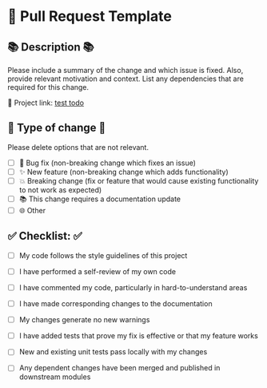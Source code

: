 # 📝 Pull Request Template

## 📚 Description 📚

Please include a summary of the change and which issue is fixed. Also, provide relevant motivation and context. List any dependencies that are required for this change.

🔗 Project link: [test todo](https://github.com/orgs/rss-bug-busters/projects/1?pane=issue&itemId=61477634)

## 🔄 Type of change 🔄

Please delete options that are not relevant.

- [ ] 🐛 Bug fix (non-breaking change which fixes an issue)
- [ ] ✨ New feature (non-breaking change which adds functionality)
- [ ] 💥 Breaking change (fix or feature that would cause existing functionality to not work as expected)
- [ ] 📚 This change requires a documentation update
- [ ] 🌐 Other

## ✅ Checklist: ✅

- [ ] My code follows the style guidelines of this project
- [ ] I have performed a self-review of my own code
- [ ] I have commented my code, particularly in hard-to-understand areas
- [ ] I have made corresponding changes to the documentation
- [ ] My changes generate no new warnings
- [ ] I have added tests that prove my fix is effective or that my feature works
- [ ] New and existing unit tests pass locally with my changes
- [ ] Any dependent changes have been merged and published in downstream modules

